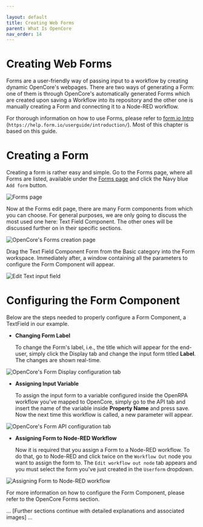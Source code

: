 ```yaml
---

layout: default
title: Creating Web Forms
parent: What Is OpenCore
nav_order: 14
---
```

# Creating Web Forms
Forms are a user-friendly way of passing input to a workflow by creating dynamic OpenCore's webpages. There are two ways of generating a Form: one of them is through OpenCore's automatically generated Forms which are created upon saving a Workflow into its repository and the other one is manually creating a Form and connecting it to a Node-RED workflow.

For thorough information on how to use Forms, please refer to [form.io Intro](https://help.form.io/userguide/introduction/) (`https://help.form.io/userguide/introduction/`). Most of this chapter is based on this guide.

Creating a Form
===============

Creating a form is rather easy and simple. Go to the Forms page, where all Forms are listed, available under the [Forms page](https://app.openiap.io/#/Forms) and click the Navy blue `Add form` button.

![Forms page](CreatingForms/Forms-page.png)

Now at the Forms edit page, there are many Form components from which you can choose. For general purposes, we are only going to discuss the most used one here: Text Field Component. The other ones will be discussed further on in their specific sections. 

![OpenCore's Forms creation page](CreatingForms/Create-Form.png)

Drag the Text Field Component Form from the Basic category into the Form workspace. Immediately after, a window containing all the parameters to configure the Form Component will appear.

![Edit Text input field](CreatingForms/EditTextfield.png)


Configuring the Form Component
==============================
Below are the steps needed to properly configure a Form Component, a TextField in our example.

- **Changing Form Label**

   To change the Form's label, i.e., the title which will appear for the end-user, simply click the Display tab and change the input form titled **Label**. The changes are shown real-time.

![OpenCore's Form Display configuration tab](../../images/openflow_form_label_config_page.png)

- **Assigning Input Variable**

   To assign the input form to a variable configured inside the OpenRPA workflow you've mapped to OpenCore, simply go to the API tab and insert the name of the variable inside **Property Name** and press save. Now the next time this workflow is called, a new parameter will appear.

![OpenCore's Form API configuration tab](../../images/openflow_text_field_api_config.png)

- **Assigning Form to Node-RED Workflow**

   Now it is required that you assign a Form to a Node-RED workflow. To do that, go to Node-RED and click twice on the `Workflow Out` node you want to assign the form to. The `Edit workflow out node` tab appears and you must select the form you've just created in the `Userform` dropdown.

![Assigning Form to Node-RED workflow](../../images/openflow_node_red_configure_form.png)

For more information on how to configure the Form Component, please refer to the OpenCore Forms section.

... [Further sections continue with detailed explanations and associated images] ...

